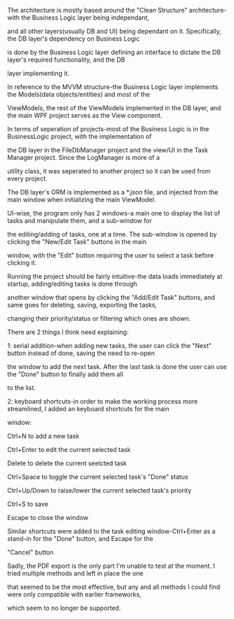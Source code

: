 The architecture is mostly based around the "Clean Structure" architecture-with the Business Logic layer being independant,

and all other layers(usually DB and UI) being dependant on it. Specifically, the DB layer's dependency on Business Logic

is done by the Business Logic layer defining an interface to dictate the DB layer's required functionality, and the DB

layer implementing it.



In reference to the MVVM structure-the Business Logic layer implements the Models(data objects/entities) and most of the

ViewModels, the rest of the ViewModels implemented in the DB layer, and the main WPF project serves as the View component.



In terms of seperation of projects-most of the Business Logic is in the BusinessLogic project, with the implementation of

the DB layer in the FileDbManager project and the view/UI in the Task Manager project. Since the LogManager is more of a

utility class, it was seperated to another project so it can be used from every project.

The DB layer's ORM is implemented as a \*.json file, and injected from the main window when initializing the main ViewModel.



UI-wise, the program only has 2 windows-a main one to display the list of tasks and manipulate them, and a sub-window for

the editing/adding of tasks, one at a time. The sub-window is opened by clicking the "New/Edit Task" buttons in the main

window, with the "Edit" button requiring the user to select a task before clicking it.





Running the project should be fairly intuitive-the data loads immediately at startup, adding/editing tasks is done through

another window that opens by clicking the "Add/Edit Task" buttons, and same goes for deleting, saving, exporting the tasks,

changing their priority/status or filtering which ones are shown.

There are 2 things I think need explaining:

1: serial addition-when adding new tasks, the user can click the "Next" button instead of done, saving the need to re-open

the window to add the next task. After the last task is done the user can use the "Done" button to finally add them all

to the list.

2: keyboard shortcuts-in order to make the working process more streamlined, I added an keyboard shortcuts for the main

window:

Ctrl+N to add a new task

Ctrl+Enter to edit the current selected task

Delete to delete the current seelcted task

Ctrl+Space to toggle the current selected task's "Done" status

Ctrl+Up/Down to raise/lower the current selected task's priority

Ctrl+S to save

Escape to close the window



Similar shortcuts were added to the task editing window-Ctrl+Enter as a stand-in for the "Done" button, and Escape for the

"Cancel" button



Sadly, the PDF export is the only part I'm unable to test at the moment. I tried multiple methods and left in place the one

that seemed to be the most effective, but any and all methods I could find were only compatible with earlier frameworks,

which seem to no longer be supported.



